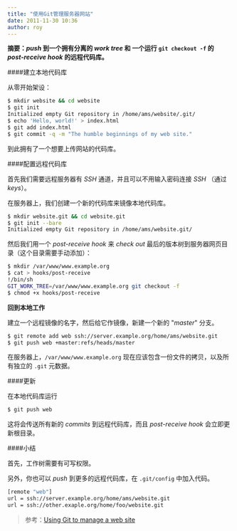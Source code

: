 ```yaml
---
title: "使用Git管理服务器网站"
date: 2011-11-30 10:36
author: roy
---
```

**摘要：*push* 到一个拥有分离的 *work tree* 和 一个运行 `git checkout -f` 的 *post-receive hook* 的远程代码库。**

####建立本地代码库

从零开始架设：

```sh
$ mkdir website && cd website
$ git init
Initialized empty Git repository in /home/ams/website/.git/
$ echo 'Hello, world!' > index.html
$ git add index.html
$ git commit -q -m "The humble beginnings of my web site."
```

到此拥有了一个想要上传网站的代码库。

####配置远程代码库

首先我们需要远程服务器有 *SSH* 通道，并且可以不用输入密码连接 *SSH* （通过 *keys*）。

在服务器上，我们创建一个新的代码库来镜像本地代码库。

```sh
$ mkdir website.git && cd website.git
$ git init --bare
Initialized empty Git repository in /home/ams/website.git/
```

然后我们用一个 *post-receive hook* 来 *check out* 最后的版本树到服务器网页目录（这个目录需要手动添加）：

```sh
$ mkdir /var/www/www.example.org
$ cat > hooks/post-receive
!/bin/sh
GIT_WORK_TREE=/var/www/www.example.org git checkout -f
$ chmod +x hooks/post-receive
```

**回到本地工作** 

建立一个远程镜像的名字，然后给它作镜像，新建一个新的 "*master*" 分支。

```sh
$ git remote add web ssh://server.example.org/home/ams/website.git
$ git push web +master:refs/heads/master
```

在服务器上，`/var/www/www.example.org` 现在应该包含一份文件的拷贝，以及所有独立的 `.git` 元数据。

####更新

在本地代码库运行

```sh
$ git push web
```

这将会传送所有新的 *commits* 到远程代码库，而且 *post-receive hook* 会立即更新根目录。

####小结

首先，工作树需要有可写权限。

另外，你也可以 *push* 到更多的远程代码库，在 `.git/config` 中加入代码。

```sh
[remote "web"]
url = ssh://server.example.org/home/ams/website.git
url = ssh://other.exaple.org/home/foo/website.git
```

> 参考：[Using Git to manage a web site](http://toroid.org/ams/git-website-howto)
